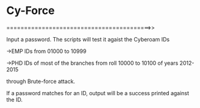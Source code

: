 # Cy-Force
=========================================>>

Input a password. The scripts will test it agaist the Cyberoam IDs 

->EMP IDs from 01000 to 10999 

->PHD IDs of most of the branches from roll 10000 to 10100 of years 2012-2015

through Brute-force attack.

If a password matches for an ID, output will be a success printed against the ID.
